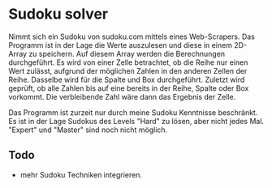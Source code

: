 # Sudoku solver

Nimmt sich ein Sudoku von sudoku.com mittels eines Web-Scrapers.
Das Programm ist in der Lage die Werte auszulesen und diese in einem 2D-Array zu speichern.
Auf diesem Array werden die Berechnungen durchgeführt.
Es wird von einer Zelle betrachtet, ob die Reihe nur einen Wert zulässt, aufgrund der möglichen Zahlen in den anderen Zellen der Reihe.
Dasselbe wird für die Spalte und Box durchgeführt.
Zuletzt wird geprüft, ob alle Zahlen bis auf eine bereits in der Reihe, Spalte oder Box vorkommt.
Die verbleibende Zahl wäre dann das Ergebnis der Zelle.


Das Programm ist zurzeit nur durch meine Sudoku Kenntnisse beschränkt.
Es ist in der Lage Sudokus des Levels "Hard" zu lösen, aber nicht jedes Mal.
"Expert" und "Master" sind noch nicht möglich.

## Todo 
- mehr Sudoku Techniken integrieren.
